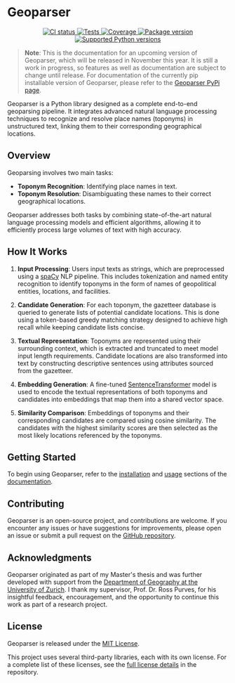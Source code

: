 # Geoparser

<p align="center">
<a href="https://github.com/dguzh/geoparser/actions?query=event%3Apush+branch%3Amain+workflow%3ACI" target="_blank">
    <img src="https://img.shields.io/github/actions/workflow/status/dguzh/geoparser/ci.yml?branch=main&logo=github&label=CI" alt="CI status">
</a>
<a href="https://github.com/dguzh/geoparser/actions/workflows/test.yml?query=branch%3Amain+" target="_blank">
    <img src="https://img.shields.io/github/actions/workflow/status/dguzh/geoparser/test.yml?branch=main&logo=github&label=Tests" alt="Tests">
</a>
<a href="https://coverage-badge.samuelcolvin.workers.dev/redirect/dguzh/geoparser" target="_blank">
    <img src="https://coverage-badge.samuelcolvin.workers.dev/dguzh/geoparser.svg" alt="Coverage">
</a>
<a href="https://pypi.org/project/geoparser" target="_blank">
    <img src="https://img.shields.io/pypi/v/geoparser?&label=pypi%20package" alt="Package version">
</a>
<a href="https://pypi.org/project/geoparser" target="_blank">
    <img src="https://img.shields.io/pypi/pyversions/geoparser" alt="Supported Python versions">
</a>
</p>

> **Note**: This is the documentation for an upcoming version of Geoparser, which will be released in November this year. It is still a work in progress, so features as well as documentation are subject to change until release. For documentation of the currently pip installable version of Geoparser, please refer to the [Geoparser PyPi page](https://pypi.org/project/geoparser/).

Geoparser is a Python library designed as a complete end-to-end geoparsing pipeline. It integrates advanced natural language processing techniques to recognize and resolve place names (toponyms) in unstructured text, linking them to their corresponding geographical locations.

## Overview

Geoparsing involves two main tasks:

- **Toponym Recognition**: Identifying place names in text.
- **Toponym Resolution**: Disambiguating these names to their correct geographical locations.

Geoparser addresses both tasks by combining state-of-the-art natural language processing models and efficient algorithms, allowing it to efficiently process large volumes of text with high accuracy.

## How It Works

1. **Input Processing**: Users input texts as strings, which are preprocessed using a [spaCy](https://spacy.io/) NLP pipeline. This includes tokenization and named entity recognition to identify toponyms in the form of names of geopolitical entities, locations, and facilities.

2. **Candidate Generation**: For each toponym, the gazetteer database is queried to generate lists of potential candidate locations. This is done using a token-based greedy matching strategy designed to achieve high recall while keeping candidate lists concise.

3. **Textual Representation**: Toponyms are represented using their surrounding context, which is extracted and truncated to meet model input length requirements. Candidate locations are also transformed into text by constructing descriptive sentences using attributes sourced from the gazetteer.

4. **Embedding Generation**: A fine-tuned [SentenceTransformer](https://www.sbert.net/) model is used to encode the textual representations of both toponyms and candidates into embeddings that map them into a shared vector space.

5. **Similarity Comparison**: Embeddings of toponyms and their corresponding candidates are compared using cosine similarity. The candidates with the highest similarity scores are then selected as the most likely locations referenced by the toponyms.

## Getting Started

To begin using Geoparser, refer to the [installation](https://docs.geoparser.app/en/latest/installation.html) and [usage](https://docs.geoparser.app/en/latest/usage.html) sections of the [documentation](https://docs.geoparser.app/en/latest/).

## Contributing

Geoparser is an open-source project, and contributions are welcome. If you encounter any issues or have suggestions for improvements, please open an issue or submit a pull request on the [GitHub repository](https://github.com/dguzh/geoparser).

## Acknowledgments

Geoparser originated as part of my Master's thesis and was further developed with support from the [Department of Geography at the University of Zurich](https://www.geo.uzh.ch/). I thank my supervisor, Prof. Dr. Ross Purves, for his insightful feedback, encouragement, and the opportunity to continue this work as part of a research project.

## License

Geoparser is released under the [MIT License](https://github.com/dguzh/geoparser/blob/development/LICENSE).

This project uses several third-party libraries, each with its own license. For a complete list of these licenses, see the [full license details](https://github.com/dguzh/geoparser/blob/development/THIRD_PARTY_LICENSES) in the repository.
